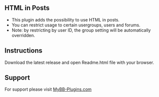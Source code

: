 ## HTML in Posts
 * This plugin adds the possibility to use HTML in posts.
 * You can restrict usage to certain usergroups, users and forums.
 * Note: by restricting by user ID, the group setting will be automatically overridden.

## Instructions

Download the latest release and open Readme.html file with your browser.

## Support
For support please visit [MyBB-Plugins.com](http://forums.mybb-plugins.com/ "MyBB-Plugins.com")